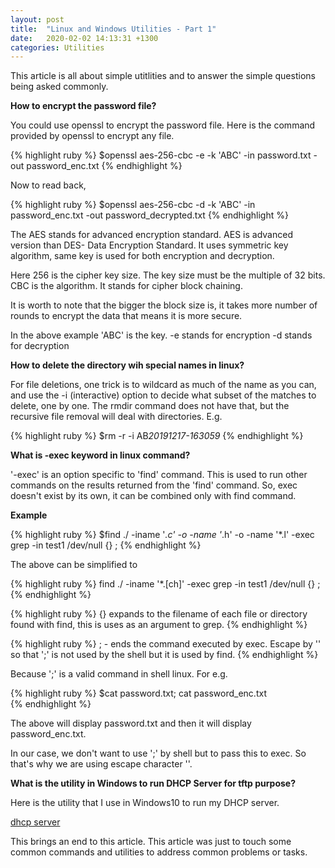 ```yaml
---
layout: post
title:  "Linux and Windows Utilities - Part 1"
date:   2020-02-02 14:13:31 +1300
categories: Utilities
---
```


This article is all about simple utitlities and to answer the simple questions being asked commonly.

**How to encrypt the password file?**

You could use openssl to encrypt the password file.
Here is the command provided by openssl to encrypt any file.

{% highlight ruby %}
$openssl aes-256-cbc  -e -k 'ABC' -in password.txt -out password_enc.txt
{% endhighlight %}

Now to read back,

{% highlight ruby %}
$openssl aes-256-cbc  -d -k 'ABC' -in password_enc.txt -out password_decrypted.txt
{% endhighlight %}

The AES stands for advanced encryption standard.
AES is advanced version than DES- Data Encryption Standard. It uses symmetric key algorithm, same key is used for both encryption and decryption.

Here 256 is the cipher key size.
The key size must be the multiple of 32 bits. CBC is the algorithm.
It stands for cipher block chaining. 

It is worth to note that the bigger the block size is, it takes more number of rounds to encrypt the data that means it is more secure.

In the above example 'ABC' is the key.
-e stands for encryption
-d stands for decryption

**How to delete the directory wih special names in linux?**

For file deletions, one trick is to wildcard as much of the name as you can, and use the -i (interactive) option to decide what subset of the matches to delete, one by one. The rmdir command does not have that, but the recursive file removal will deal with directories. E.g.

{% highlight ruby %}
$rm -r -i AB*20191217-163059*
{% endhighlight %}

**What is -exec keyword in linux command?**

'-exec' is an option specific to 'find' command. This is used to run other commands on the results returned from the 'find' command. So, exec doesn't exist by its own, it can be combined only with find command.

**Example**

{% highlight ruby %}
$find ./ -iname '*.c' -o -name '*.h' -o -name '*.l' -exec grep -in test1 /dev/null {} \;
{% endhighlight %}

The above can be simplified to

{% highlight ruby %}
find ./ -iname '*.[ch]' -exec grep -in test1 /dev/null {} \;
{% endhighlight %}

{% highlight ruby %}
{} expands to the filename of each file or directory found with find, this is uses as an argument to grep.
{% endhighlight %}

{% highlight ruby %}
; - ends the command executed by exec. Escape by '\' so that ';' is not used by the shell but it is used by find.
{% endhighlight %}

Because ';' is a valid command in shell linux. For e.g.

{% highlight ruby %}
$cat password.txt; cat password_enc.txt  
{% endhighlight %}

The above will display password.txt and then it will display password_enc.txt. 

In our case, we don't want to use ';' by shell but to pass this to exec. So that's why we are using escape character '\'.

**What is the utility in Windows to run DHCP Server for tftp purpose?**

Here is the utility that I use in Windows10 to run my DHCP server.

[dhcp server](https://www.dhcpserver.de/cms/)

This brings an end to this article. This article was just to touch some
common commands and utilities to address common problems or tasks.